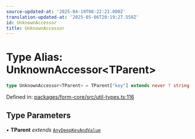 ```yaml
---
source-updated-at: '2025-04-19T08:22:21.000Z'
translation-updated-at: '2025-05-06T20:19:27.550Z'
id: UnknownAccessor
title: UnknownAccessor
---
```


<!-- DO NOT EDIT: this page is autogenerated from the type comments -->

# Type Alias: UnknownAccessor\<TParent\>

```ts
type UnknownAccessor<TParent> = TParent["key"] extends never ? string : `${TParent["key"]}.${string}`;
```

Defined in: [packages/form-core/src/util-types.ts:116](https://github.com/TanStack/form/blob/main/packages/form-core/src/util-types.ts#L116)

## Type Parameters

• **TParent** *extends* [`AnyDeepKeyAndValue`](../interfaces/anydeepkeyandvalue.md)
